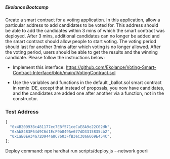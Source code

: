##### Ekolance Bootcamp

Create a smart contract for a voting application. In this application, allow a particular address to add candidates to be voted for. This address should be able to add the candidates within 3 mins of which the smart contract was deployed. After 3 mins, additional candidates can no longer be added and the smart contract should allow people to start voting. The voting period should last for another 3mins after which voting is no longer allowed. After the voting period, users should be able to get the results and the winning candidate. Please follow the instructions below:

- Implement this interface: https://github.com/Ekolance/Voting-Smart-Contract-Interface/blob/main/IVotingContract.sol

- Use the variables and functions in the default \_ballot.sol smart contract in remix IDE, except that instead of proposals, you now have candidates, and the candidates are added one after another via a function, not in the constructor.

### Test Address

```javascript
[
  "0x4B20993Bc481177ec7E8f571ceCaE8A9e22C02db",
  "0xAb8483F64d9C6d1EcF9b849Ae677dD3315835cb2",
  "0x1aE0EA34a72D944a8C7603FfB3eC30a6669E454C",
];
```

Deploy command: npx hardhat run scripts/deploy.js --network goerli
